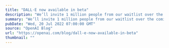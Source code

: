 ```yaml
---
title: "DALL·E now available in beta"
description: "We’ll invite 1 million people from our waitlist over the coming weeks. Users can create with DALL·E using free credits that refill every month, and buy additional credits in 115-generation increments for $15."
summary: "We’ll invite 1 million people from our waitlist over the coming weeks. Users can create with DALL·E using free credits that refill every month, and buy additional credits in 115-generation increments for $15."
pubDate: "Wed, 20 Jul 2022 07:00:00 GMT"
source: "OpenAI Blog"
url: "https://openai.com/blog/dall-e-now-available-in-beta"
thumbnail: ""
---
```


